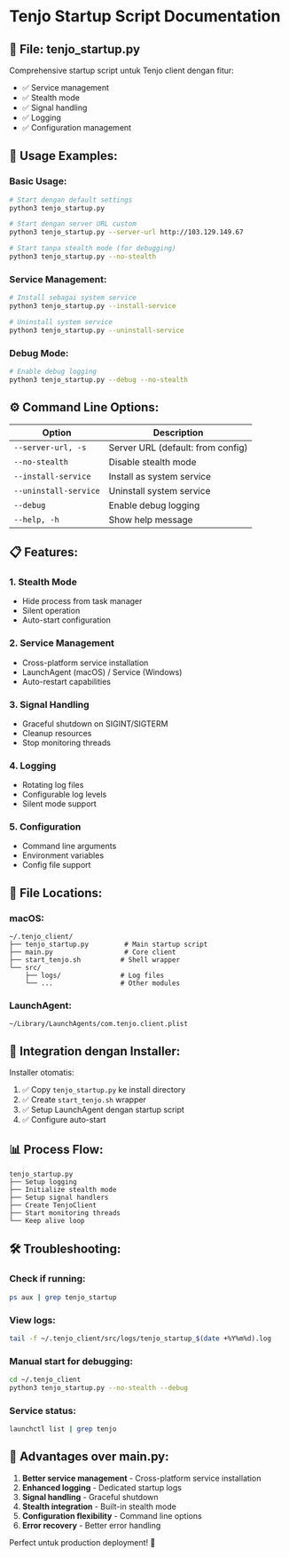 # Tenjo Startup Script Documentation

## 📁 **File: tenjo_startup.py**

Comprehensive startup script untuk Tenjo client dengan fitur:
- ✅ Service management 
- ✅ Stealth mode
- ✅ Signal handling
- ✅ Logging
- ✅ Configuration management

## 🚀 **Usage Examples:**

### **Basic Usage:**
```bash
# Start dengan default settings
python3 tenjo_startup.py

# Start dengan server URL custom
python3 tenjo_startup.py --server-url http://103.129.149.67

# Start tanpa stealth mode (for debugging)
python3 tenjo_startup.py --no-stealth
```

### **Service Management:**
```bash
# Install sebagai system service
python3 tenjo_startup.py --install-service

# Uninstall system service
python3 tenjo_startup.py --uninstall-service
```

### **Debug Mode:**
```bash
# Enable debug logging
python3 tenjo_startup.py --debug --no-stealth
```

## ⚙️ **Command Line Options:**

| Option | Description |
|--------|-------------|
| `--server-url, -s` | Server URL (default: from config) |
| `--no-stealth` | Disable stealth mode |
| `--install-service` | Install as system service |
| `--uninstall-service` | Uninstall system service |
| `--debug` | Enable debug logging |
| `--help, -h` | Show help message |

## 📋 **Features:**

### **1. Stealth Mode**
- Hide process from task manager
- Silent operation
- Auto-start configuration

### **2. Service Management**
- Cross-platform service installation
- LaunchAgent (macOS) / Service (Windows)
- Auto-restart capabilities

### **3. Signal Handling**
- Graceful shutdown on SIGINT/SIGTERM
- Cleanup resources
- Stop monitoring threads

### **4. Logging**
- Rotating log files
- Configurable log levels
- Silent mode support

### **5. Configuration**
- Command line arguments
- Environment variables
- Config file support

## 📁 **File Locations:**

### **macOS:**
```
~/.tenjo_client/
├── tenjo_startup.py         # Main startup script
├── main.py                  # Core client
├── start_tenjo.sh          # Shell wrapper
└── src/
    ├── logs/               # Log files
    └── ...                 # Other modules
```

### **LaunchAgent:**
```
~/Library/LaunchAgents/com.tenjo.client.plist
```

## 🔧 **Integration dengan Installer:**

Installer otomatis:
1. ✅ Copy `tenjo_startup.py` ke install directory
2. ✅ Create `start_tenjo.sh` wrapper
3. ✅ Setup LaunchAgent dengan startup script
4. ✅ Configure auto-start

## 📊 **Process Flow:**

```
tenjo_startup.py
├── Setup logging
├── Initialize stealth mode
├── Setup signal handlers
├── Create TenjoClient
├── Start monitoring threads
└── Keep alive loop
```

## 🛠️ **Troubleshooting:**

### **Check if running:**
```bash
ps aux | grep tenjo_startup
```

### **View logs:**
```bash
tail -f ~/.tenjo_client/src/logs/tenjo_startup_$(date +%Y%m%d).log
```

### **Manual start for debugging:**
```bash
cd ~/.tenjo_client
python3 tenjo_startup.py --no-stealth --debug
```

### **Service status:**
```bash
launchctl list | grep tenjo
```

## 🎯 **Advantages over main.py:**

1. **Better service management** - Cross-platform service installation
2. **Enhanced logging** - Dedicated startup logs
3. **Signal handling** - Graceful shutdown
4. **Stealth integration** - Built-in stealth mode
5. **Configuration flexibility** - Command line options
6. **Error recovery** - Better error handling

Perfect untuk production deployment! 🚀
